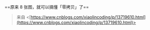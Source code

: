 ==原来 8 张图，就可以搞懂「零拷贝」了==
 > 来自 <[https://www.cnblogs.com/xiaolincoding/p/13719610.html](https://www.cnblogs.com/xiaolincoding/p/13719610.html)>